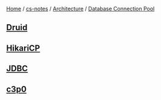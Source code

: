 [Home](https://mengxianbin.github.io) /
[cs-notes](https://mengxianbin.github.io/cs-notes/content) /
[Architecture](https://mengxianbin.github.io/cs-notes/content/Architecture) /
[Database Connection Pool](https://mengxianbin.github.io/cs-notes/content/Architecture/Database%20Connection%20Pool)

## [Druid](https://mengxianbin.github.io/cs-notes/content/Architecture/Database%20Connection%20Pool/Druid/)

## [HikariCP](https://mengxianbin.github.io/cs-notes/content/Architecture/Database%20Connection%20Pool/HikariCP/)

## [JDBC](https://mengxianbin.github.io/cs-notes/content/Architecture/Database%20Connection%20Pool/JDBC/)

## [c3p0](https://mengxianbin.github.io/cs-notes/content/Architecture/Database%20Connection%20Pool/c3p0/)
